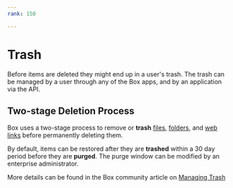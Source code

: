 ```yaml
---
rank: 150

---
```


# Trash

Before items are deleted they might end up in a user's trash. The trash can be
managed by a user through any of the Box apps, and by an application via the
API.

## Two-stage Deletion Process

Box uses a two-stage process to remove or **trash** [files], [folders], and
[web links] before permanently deleting them.

By default, items can be restored after they are **trashed** within a 30 day
period before they are **purged**. The purge window can be modified by
an enterprise administrator.

More details can be found in the Box community article on [Managing Trash]

[files]: https://box.dev/en/reference/resources/file/
[folders]: https://box.dev/en/reference/resources/folder/
[web links]: https://box.dev/en/reference/resources/web-link/
[Managing Trash]: https://community.box.com/t5/Managing-Files-and-Folders/Manage-Trash/ta-p/19212
